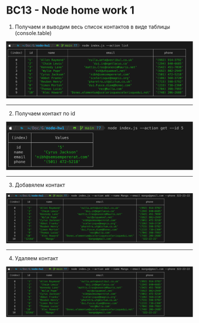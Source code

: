 # BC13 - Node home work 1

1. Получаем и выводим весь список контактов в виде таблицы (console.table)

![alt text](screenshots/Screenshot1.png "Получаем и выводим весь список контактов в виде таблицы (console.table)")

---

2. Получаем контакт по id

![alt text](screenshots/Screenshot2.png "Получаем контакт по id")

---

3. Добавялем контакт

![alt text](screenshots/Screenshot3.png "Добавялем контакт")

---

4. Удаляем контакт

![alt text](screenshots/Screenshot3.png "Удаляем контакт")
